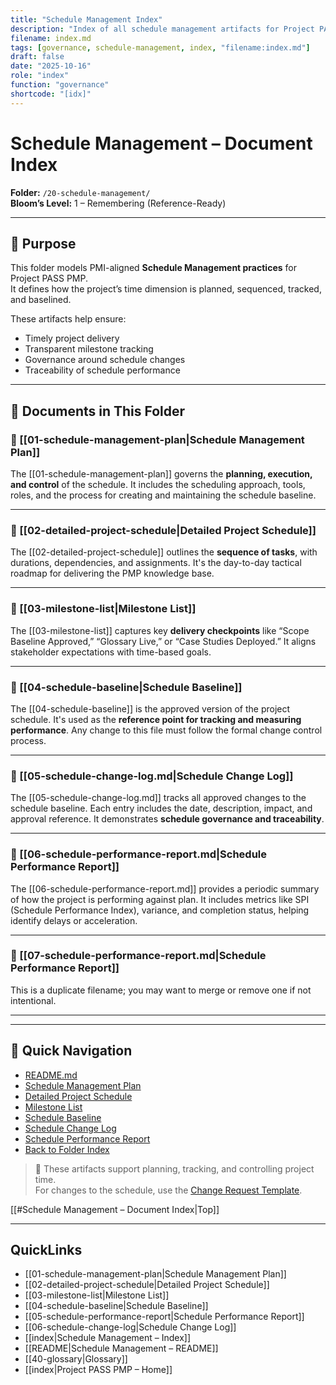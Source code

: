 ```yaml
---
title: "Schedule Management Index"
description: "Index of all schedule management artifacts for Project PASS PMP."
filename: index.md
tags: [governance, schedule-management, index, "filename:index.md"]
draft: false
date: "2025-10-16"
role: "index"
function: "governance"
shortcode: "[idx]"
---
```



# Schedule Management – Document Index  
**Folder:** `/20-schedule-management/`  
**Bloom’s Level:** 1 – Remembering (Reference-Ready)

---

## 📎 Purpose

This folder models PMI-aligned **Schedule Management practices** for Project PASS PMP.  
It defines how the project’s time dimension is planned, sequenced, tracked, and baselined.

These artifacts help ensure:
- Timely project delivery
- Transparent milestone tracking
- Governance around schedule changes
- Traceability of schedule performance

---

## 📂 Documents in This Folder

### 📄 [[01-schedule-management-plan|Schedule Management Plan]]

The [[01-schedule-management-plan]] governs the **planning, execution, and control** of the schedule. It includes the scheduling approach, tools, roles, and the process for creating and maintaining the schedule baseline.

---

### 📄 [[02-detailed-project-schedule|Detailed Project Schedule]]

The [[02-detailed-project-schedule]] outlines the **sequence of tasks**, with durations, dependencies, and assignments. It's the day-to-day tactical roadmap for delivering the PMP knowledge base.

---

### 📄 [[03-milestone-list|Milestone List]]

The [[03-milestone-list]] captures key **delivery checkpoints** like “Scope Baseline Approved,” “Glossary Live,” or “Case Studies Deployed.” It aligns stakeholder expectations with time-based goals.

---

### 📄 [[04-schedule-baseline|Schedule Baseline]]

The [[04-schedule-baseline]] is the approved version of the project schedule. It's used as the **reference point for tracking and measuring performance**. Any change to this file must follow the formal change control process.

---

### 📄 [[05-schedule-change-log.md|Schedule Change Log]]

The [[05-schedule-change-log.md]] tracks all approved changes to the schedule baseline. Each entry includes the date, description, impact, and approval reference. It demonstrates **schedule governance and traceability**.

---

### 📄 [[06-schedule-performance-report.md|Schedule Performance Report]]

The [[06-schedule-performance-report.md]] provides a periodic summary of how the project is performing against plan. It includes metrics like SPI (Schedule Performance Index), variance, and completion status, helping identify delays or acceleration.

---

### 📄 [[07-schedule-performance-report.md|Schedule Performance Report]]

This is a duplicate filename; you may want to merge or remove one if not intentional.

---
---

## 🔗 Quick Navigation

- [README.md](repositories/r30-project-pass-pmp/contents/00-project-pass-pmp/20-schedule-mangement/README.md)  
- [Schedule Management Plan](01-schedule-management-plan.md)  
- [Detailed Project Schedule](02-detailed-project-schedule.md)  
- [Milestone List](03-milestone-list.md)  
- [Schedule Baseline](04-schedule-baseline.md)  
- [Schedule Change Log](./05-schedule-change-log.md)  
- [Schedule Performance Report](./06-schedule-performance-report.md)  
- [Back to Folder Index](repositories/r30-project-pass-pmp/contents/00-project-pass-pmp/20-schedule-mangement/index.md)


> 📌 These artifacts support planning, tracking, and controlling project time.  
> For changes to the schedule, use the [Change Request Template](../00-project-integration-management/change-management/change-request-template.md).

[[#Schedule Management – Document Index|Top]]

---

## QuickLinks
- [[01-schedule-management-plan|Schedule Management Plan]]
- [[02-detailed-project-schedule|Detailed Project Schedule]]
- [[03-milestone-list|Milestone List]]
- [[04-schedule-baseline|Schedule Baseline]]
- [[05-schedule-performance-report|Schedule Performance Report]]
- [[06-schedule-change-log|Schedule Change Log]]
- [[index|Schedule Management – Index]]
- [[README|Schedule Management – README]]
- [[40-glossary|Glossary]]
- [[index|Project PASS PMP – Home]]
